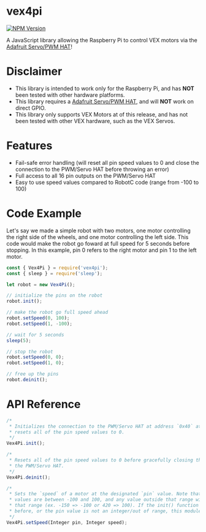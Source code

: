 # vex4pi

[![NPM Version](https://img.shields.io/npm/v/vex4pi.svg)](https://www.npmjs.com/package/vex4pi)

A JavaScript library allowing the Raspberry Pi to control VEX motors via the [Adafruit Servo/PWM HAT](https://www.adafruit.com/product/2327)!

# Disclaimer
* This library is intended to work only for the Raspberry Pi, and has **NOT** been tested with other hardware platforms.
* This library requires a [Adafruit Servo/PWM HAT](https://www.adafruit.com/product/2327), and will **NOT** work on direct GPIO.
* This library only supports VEX Motors at of this release, and has not been tested with other VEX hardware, such as the VEX Servos.

# Features
* Fail-safe error handling (will reset all pin speed values to 0 and close the connection to the PWM/Servo HAT before throwing an error)
* Full access to all 16 pin outputs on the PWM/Servo HAT
* Easy to use speed values compared to RobotC code (range from -100 to 100)

# Code Example
Let's say we made a simple robot with two motors, one motor controlling the right side of the wheels, and one motor controlling the left side. This code would make the robot go foward at full speed for 5 seconds before stopping. In this example, pin 0 refers to the right motor and pin 1 to the left motor.

```javascript
const { Vex4Pi } = require('vex4pi');
const { sleep } = require('sleep');

let robot = new Vex4Pi();

// initialize the pins on the robot
robot.init();

// make the robot go full speed ahead
robot.setSpeed(0, 100);
robot.setSpeed(1, -100);

// wait for 5 seconds
sleep(5);

// stop the robot
robot.setSpeed(0, 0);
robot.setSpeed(1, 0);

// free up the pins
robot.deinit();
```

# API Reference
```javascript
/*
 * Initializes the connection to the PWM/Servo HAT at address `0x40` at `/dev/i2c-1`, and
 * resets all of the pin speed values to 0.
 */
Vex4Pi.init();

/*
 * Resets all of the pin speed values to 0 before gracefully closing the connection with
 * the PWM/Servo HAT.
 */
Vex4Pi.deinit();

/*
 * Sets the `speed` of a motor at the designated `pin` value. Note that the accepted speed
 * values are between -100 and 100, and any value outside that range will be confined into
 * that range (ex. -150 => -100 or 420 => 100). If the init() function has not been called
 * before, or the pin value is not an integer/out of range, this module will throw an error.
 */
Vex4Pi.setSpeed(Integer pin, Integer speed);
```
